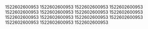 1522602600953
1522602600953
1522602600953
1522602600953
1522602600953
1522602600953
1522602600953
1522602600953
1522602600953
1522602600953
1522602600953
1522602600953
1522602600953
1522602600953
1522602600953
